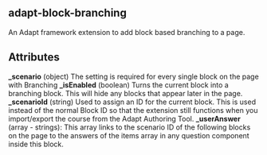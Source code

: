 ## adapt-block-branching

An Adapt framework extension to add block based branching to a page.


## Attributes

**_scenario** (object) The setting is required for every single block on the page with Branching
**_isEnabled** (boolean) Turns the current block into a branching block. This will hide any blocks that appear later in the page.
**_scenarioId** (string) Used to assign an ID for the current block. This is used instead of the normal Block ID so that the extension still functions when you import/export the course from the Adapt Authoring Tool.
**\_userAnswer** (array - strings): This array links to the scenario ID of the following blocks on the page to the answers of the items array in any question component inside this block.
